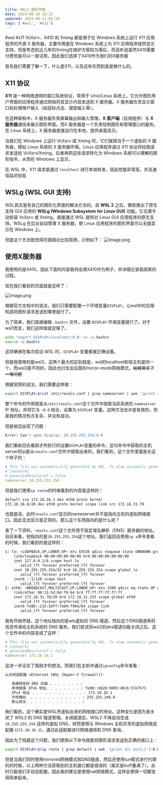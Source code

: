 ```yaml
---
title: WSL2 图形界面
date: 2024-09-10 19:25
updated: 2024-09-11 02:34
tags: ['#wsl', '#x11']
---
```


#wsl #x11
VcXsrv、X410 和 Xming 都是用于在 Windows 系统上运行 X11 应用程序的开源 X 服务器，主要作用是在 Windows 系统上为 X11 应用程序提供显示支持。但是考虑到近几年的Xming在维护方面较为落后，而且听说虽然X410需要付费但是可以一直试用，因此我们选择了X410作为我们的X服务器

首先我们需要了解一下，什么是X11，以及这些东西到底是做什么的。

## X11 协议

**X11** 是一种网络透明的窗口系统协议，常用于 Unix/Linux 系统上。它允许图形用户界面的应用程序通过网络将其显示内容发送到 X 服务器。X 服务器负责显示窗口和处理用户输入（如鼠标点击、键盘输入等）。

在这种架构中，X 服务器负责屏幕输出和输入管理，**X 客户端**（应用程序）与 **X 服务器**通信来展示图形界面。而X 服务器是一个负责绘制图形和管理窗口的服务。在 Linux 系统上，X 服务器直接运行在本地，提供桌面显示。

当我们在 Windows 上运行 VcXsrv 或 Xming 时，它们就相当于一个虚拟的 X 服务器，模拟 Linux 系统的 X 服务器环境。Linux 应用程序通过 X11 协议将绘图请求发送给 VcXsrv/Xming，后者再把这些请求转化为 Windows 系统可以理解的图形指令，从而在 Windows 上显示。

在 WSL 中，X11 请求是通过 `localhost` 进行本地转发，因此性能非常高，并且通信延迟较低

## WSLg (WSL GUI 支持)

WSL其实是有自己的图形化界面的解决方法的。自 **WSL 2** 之后，微软推出了原生支持 GUI 应用的 **WSLg (Windows Subsystem for Linux GUI)** 功能。它无需手动安装 VcXsrv 或 Xming，直接通过 WSL 提供对 Linux GUI 应用程序的原生支持。WSLg 在后台自动管理 X 服务器，使 Linux 应用程序的图形界面可以无缝显示在 Windows 上。

但是这个方法我觉得页面相对比较简陋，示例如下：
![image.png](https://cloud.intro-iu.top:738/d/ThreeBody/ZeroHzzzzPic/202409102007318.png)

## 使用X服务器

我使用的是X410，因此下面的内容我将会用X410作为例子，并详细记录我探索的过程。

现在我们看到的页面就是这样了：

![image.png](https://cloud.intro-iu.top:738/d/ThreeBody/ZeroHzzzzPic/202409110051138.png)

根据官方文档中的说法，我们只需要配置一个环境变量`DISPLAY`，让wsl中的应用知道将图形请求发送到哪里就行了。

为了简单，我们直接编辑 `.bashrc` 文件，设置 `DISPLAY` 环境变量就行了。对于wsl1而言，我们这样做就足够了。

```bash
echo "export DISPLAY=localhost:0.0" >> ~/.bashrc
source ~/.bashrc
```

这将确保在每次启动 WSL 时，`DISPLAY` 变量都被正确设置。

但是我使用的是wsl2，这两个最大的区别就是，wsl的localhost和宿主机是同一个，而wsl2是不同的，因此也衍生出后面的mirror-mode网络模式，~~给我带来了一堆问题~~

根据官网的说法，我们需要这样做：

```bash
export DISPLAY=$(cat /etc/resolv.conf | grep nameserver | awk '{print $2; exit;}'):0.0
```

整个命令的作用就是从`/etc/resolv.conf`这个文件中提取当前系统的 `nameserver` IP 地址，并将它与 `:0.0` 结合，设置为 `DISPLAY` 变量。这种方法也许是有效的，但是我的情况有点复杂，并没有成功。

但是依旧出现了问题：

```bash
Error: Can't open display: 10.255.255.254:0.0
```

我们重新回去看刚才所执行的设置`DISPLAY`变量的命令，这句命令中获取的主机server的ip是从`resolv.conf`文件中提取出来的。我们看到，这个文件里面是长这个样子的：

```yaml
# This file was automatically generated by WSL. To stop automatic generation of this file, add the following entry to /etc/wsl.conf:
# [network]
# generateResolvConf = false
nameserver 10.255.255.254
```

但是我们使用`ip route`的时候看到的内容是这样的：

```bash
default via 172.18.16.1 dev eth0 proto kernel
172.18.16.0/20 dev eth0 proto kernel scope link src 172.18.31.70
```

也就是说，此时`resolv.conf`显示的nameserver并不是指向主机的虚拟网络接口。因此无法显示是正常的。那么这个东西指向的是什么呢？

查了一下资料，`resolv.conf`这个文件用于指定域名解析（DNS）服务器的地址。目前来看，他指向的是`10.255.255.254`这个地址。我们返回去使用`ip a`命令查看的时候，我们看到的是这样的：

```bash
1: lo: <LOOPBACK,UP,LOWER_UP> mtu 65536 qdisc noqueue state UNKNOWN group default qlen 1000
    link/loopback 00:00:00:00:00:00 brd 00:00:00:00:00:00
    inet 127.0.0.1/8 scope host lo
       valid_lft forever preferred_lft forever
    inet 10.255.255.254/32 brd 10.255.255.254 scope global lo
       valid_lft forever preferred_lft forever
    inet6 ::1/128 scope host
       valid_lft forever preferred_lft forever
2: eth0: <BROADCAST,MULTICAST,UP,LOWER_UP> mtu 1500 qdisc mq state UP group default qlen 1000
    link/ether 00:15:5d:04:f9:94 brd ff:ff:ff:ff:ff:ff
    inet 172.18.31.70/20 brd 172.18.31.255 scope global eth0
       valid_lft forever preferred_lft forever
    inet6 fe80::215:5dff:fe04:f994/64 scope link
       valid_lft forever preferred_lft forever
```

我有开始怀疑，这个地址指向的是wls虚拟的 DNS 隧道，然后这个DNS隧道再将信息传递给主机系统的 DNS 服务。我们尝试将wsl2的dns隧道功能关闭之后，这个文件中的内容变成了这样：

```yaml
# This file was automatically generated by WSL. To stop automatic generation of this file, add the following entry to /etc/wsl.conf:
# [network]
# generateResolvConf = false
nameserver 172.18.16.1
```

这进一步证实了我刚才的想法。而我们在主机中通过`ipconfig`命令查看：

```bash
以太网适配器 vEthernet (WSL (Hyper-V firewall)):

   连接特定的 DNS 后缀 . . . . . . . :
   本地链接 IPv6 地址. . . . . . . . : fe80::b828:9895:d8cb:57e7%71
   IPv4 地址 . . . . . . . . . . . . : 172.18.16.1
   子网掩码  . . . . . . . . . . . . : 255.255.240.0
   默认网关. . . . . . . . . . . . . :
```

我们看到，这个确实是WSL所虚拟出来的网络接口的地址。这种变化是因为我关闭了 WSL2 的 DNS 隧道管理。关闭隧道后，WSL2 不再自动生成 `10.255.255.254` 这样的虚拟 DNS，转而使用与 Windows 主机共享的虚拟网络适配器 (`172.18.16.1`)，通过此适配器进行网络通信和 DNS 查询。

因此为了规避这个问题，我们使用以下命令就能将图形请求发送到正确的接口上：

```bash
export DISPLAY=$(ip route | grep default | awk '{print $3; exit;}'):0.0
```

但是当我们同时使用mirrored网络模式和DNS隧道，然后还使用tun模式进行代理的的时候，以上两种方法获取到的主机接口都是错误的（属实是buff叠满了）。此时只能我们手动去配置。因此我的建议是使用nat网络模式，这样会使得一切都变得简单起来。

